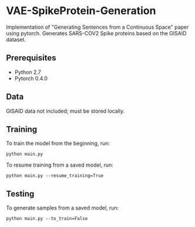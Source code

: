 # VAE-SpikeProtein-Generation
Implementation of "Generating Sentences from a Continuous Space" paper using pytorch. Generates SARS-COV2 Spike proteins based on the GISAID dataset.

## Prerequisites
* Python 2.7
* Pytorch 0.4.0

## Data
GISAID data not included; must be stored locally.

## Training
To train the model from the beginning, run:
```
python main.py
```
To resume training from a saved model, run:
```
python main.py --resume_training=True
```
## Testing
To generate samples from a saved model, run:
```
python main.py --to_train=False
```
